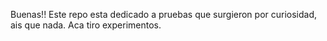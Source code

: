 Buenas!! Este repo esta dedicado a pruebas que surgieron por curiosidad, ais que nada. 
Aca tiro experimentos.

